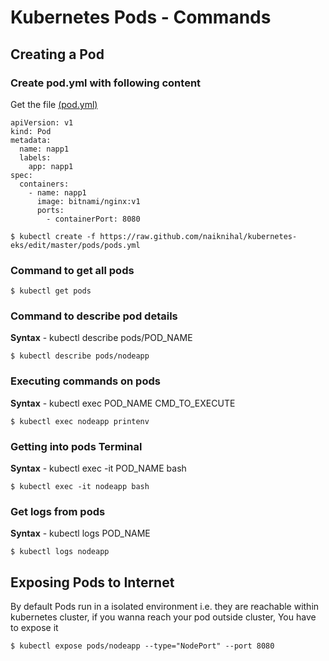 # Kubernetes Pods - Commands 
## Creating a Pod
### Create pod.yml with following content
Get the file [(pod.yml)](https://github.com/javahometech/kubernetes/blob/master/pods/pods.yml)
```
apiVersion: v1
kind: Pod
metadata:
  name: napp1
  labels:
    app: napp1
spec:
  containers:
    - name: napp1
      image: bitnami/nginx:v1
      ports:
        - containerPort: 8080
```

```
$ kubectl create -f https://raw.github.com/naiknihal/kubernetes-eks/edit/master/pods/pods.yml
```
### Command to get all pods

```
$ kubectl get pods
```

### Command to describe pod details
**Syntax** - kubectl describe pods/POD_NAME

```
$ kubectl describe pods/nodeapp
```

### Executing commands on pods
**Syntax** - kubectl exec POD_NAME CMD_TO_EXECUTE
```
$ kubectl exec nodeapp printenv
```
### Getting into pods Terminal
**Syntax** - kubectl exec -it POD_NAME bash
```
$ kubectl exec -it nodeapp bash
```
### Get logs from pods
**Syntax** - kubectl logs POD_NAME
```
$ kubectl logs nodeapp
```
## Exposing Pods to Internet
By default Pods run in a isolated environment i.e. they are reachable within kubernetes cluster, if you wanna reach your pod outside cluster, You have to expose it
```
$ kubectl expose pods/nodeapp --type="NodePort" --port 8080
```


